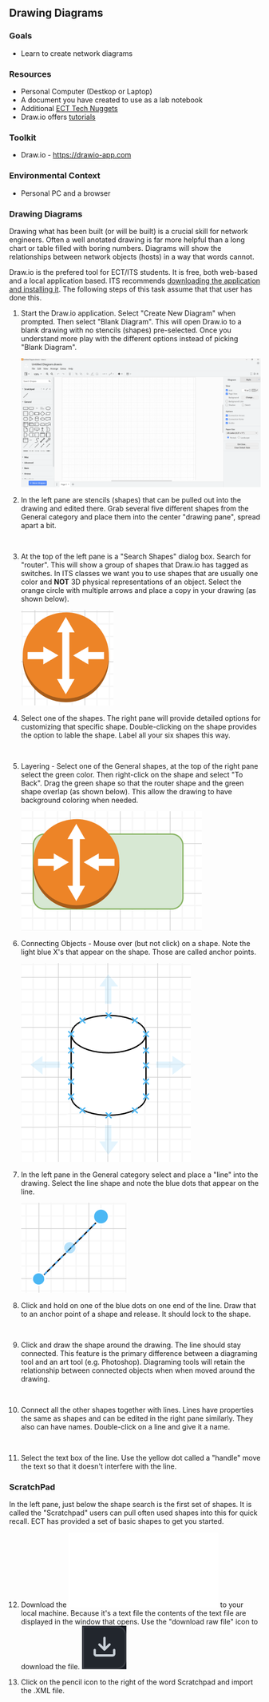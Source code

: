 ## Drawing Diagrams

### Goals
-   Learn to create network diagrams

### Resources

- Personal Computer (Destkop or Laptop)
- A document you have created to use as a lab notebook
- Additional [ECT Tech Nuggets](https://www.youtube.com/@ecttechnuggets9126/featured)
- Draw.io offers [tutorials](https://drawio-app.com/tutorials)

### Toolkit

-   Draw.io - https://drawio-app.com

### Environmental Context

- Personal PC and a browser

### Drawing Diagrams
Drawing what has been built (or will be built) is a crucial skill for network engineers. Often a well anotated drawing is far more helpful than a long chart or table filled with boring numbers. Diagrams will show the relationships between network objects (hosts) in a way that words cannot.

Draw.io is the prefered tool for ECT/ITS students. It is free, both web-based and a local application based. ITS recommends [downloading the application and installing it](https://get.diagrams.net). The following steps of this task assume that that user has done this.
<br>

1. Start the Draw.io application. Select "Create New Diagram" when prompted. Then select "Blank Diagram". This will open Draw.io to a blank drawing with no stencils (shapes) pre-selected. Once you understand more play with the different options instead of picking "Blank Diagram".

    ![](./images/draw-io-1.png)

2. In the left pane are stencils (shapes) that can be pulled out into the drawing and edited there. Grab several five different shapes from the General category and place them into the center "drawing pane", spread apart a bit.
<br>

3. At the top of the left pane is a "Search Shapes" dialog box. Search for "router". This will show a group of shapes that Draw.io has tagged as switches. In ITS classes we want you to use shapes that are usually one color and **NOT** 3D physical representations of an object. Select the orange circle with multiple arrows and place a copy in your drawing (as shown below).

    ![](./images/draw-io-router.png)

4. Select one of the shapes. The right pane will provide detailed options for customizing that specific shape. Double-clicking on the shape provides the option to lable the shape. Label all your six shapes this way.
<br>

5. Layering - Select one of the General shapes, at the top of the right pane select the green color. Then right-click on the shape and select "To Back". Drag the green shape so that the router shape and the green shape overlap (as shown below). This allow the drawing to have background coloring when needed.

    ![](./images/draw-io-2.png)

6. Connecting Objects - Mouse over (but not click) on a shape. Note the light blue X's that appear on the shape. Those are called anchor points.

    ![](./images/draw-io-4.png)


7. In the left pane in the General category select and place a "line" into the drawing. Select the line shape and note the blue dots that appear on the line.

    ![](./images/draw-io-3.png)

8. Click and hold on one of the blue dots on one end of the line. Draw that to an anchor point of a shape and release. It should lock to the shape.
<br>

9. Click and draw the shape around the drawing. The line should stay connected. This feature is the primary difference between a diagraming tool and an art tool (e.g. Photoshop). Diagraming tools will retain the relationship between connected objects when when moved around the drawing.
<br>

10. Connect all the other shapes together with lines. Lines have properties the same as shapes and can be edited in the right pane similarly. They also can have names. Double-click on a line and give it a name. 
<br>

11. Select the text box of the line. Use the yellow dot called a "handle" move the text so that it doesn't interfere with the line.

### ScratchPad
In the left pane, just below the shape search is the first set of shapes. It is called the "Scratchpad" users can pull often used shapes into this for quick recall. ECT has provided a set of basic shapes to get you started.

12. Download the ![ECT-Scratchpad-Shapes.xml](../files/ECT-Scratchpad-Shapes.xml) to your local machine. Because it's a text file the contents of the text file are displayed in the window that opens. Use the "download raw file" icon to download the file. ![](./images/download-raw-icon.png)

13. Click on the pencil icon to the right of the word Scratchpad and import the .XML file.